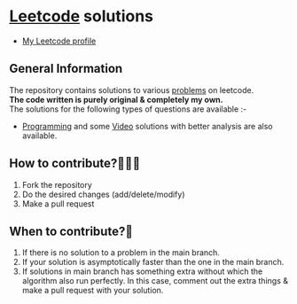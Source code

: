 # [Leetcode](https://leetcode.com/) solutions
* [My Leetcode profile](http://leetcode.com/cenation092/)

## General Information
The repository contains solutions to various [problems](https://www.leetcode.com/) on leetcode. 
<br/>
**The code written is purely original & completely my own.**
<br/>
The solutions for the following types of questions are available :-

* [Programming](https://www.interviewbit.com/courses/programming/) and some [Video](https://www.youtube.com/watch?v=fpjfjNh658c&list=PLawezQIZQjjtmp4qP-WPUT-4igPp7RWe9&index=1) solutions with better analysis are also available.
 

## How to contribute?👨🏻‍🎨

1. Fork the repository 
2. Do the desired changes (add/delete/modify)
3. Make a pull request

## When to contribute?🤝

1. If there is no solution to a problem in the main branch.
2. If your solution is asymptotically faster than the one in the main branch.
3. If solutions in main branch has something extra without which the algorithm also run perfectly. In this case, comment out the extra things & make a pull request with your solution.
